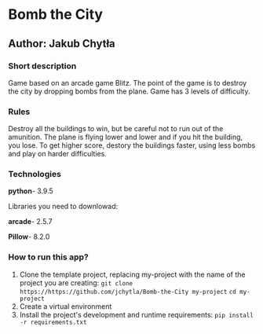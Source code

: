 # Bomb the City
## Author: Jakub Chytła

### Short description
Game based on an arcade game Blitz. The point of the game is to destroy the city by dropping bombs from the plane.
Game has 3 levels of difficulty.

### Rules
Destroy all the buildings to win, but be careful not to run out of the amunition.
The plane is flying lower and lower and if you hit the building, you lose.
To get higher score, destory the buildings faster, using less bombs and play on harder difficulties.
### Technologies
**python**- 3.9.5

Libraries you need to downlowad:

**arcade**- 2.5.7

**Pillow**- 8.2.0


### How to run this app?
1. Clone the template project, replacing my-project with the name of the project you are creating: 
`git clone  https://https://github.com/jchytla/Bomb-the-City my-project`
`cd my-project `
2. Create a virtual environment
3. Install the project's development and runtime requirements:
`pip install -r requirements.txt`
